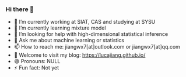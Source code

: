 ### Hi there 👋

<!--
**LucaJiang/lucajiang** is a ✨ _special_ ✨ repository because its `README.md` (this file) appears on your GitHub profile.

Here are some ideas to get you started:
-->
- 🔭 I’m currently working at SIAT, CAS and studying at SYSU
- 🌱 I’m currently learning mixture model
- 🤔 I’m looking for help with high-dimensional statistical inference
- 💬 Ask me about machine learning or statistics
- 📫 How to reach me: jiangwx7[at]outlook.com or jiangwx7[at]qq.com
- 👯 Welcome to visit my blog: https://lucajiang.github.io/
- 😄 Pronouns: NULL
- ⚡ Fun fact: Not yet

